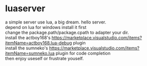 # luaserver
a simple server use lua, a big dream.  hello server.
<br/>
depend on lua for windows install it first
<br/>
change the package.path/package.cpath to adapter your dir.
<br/>
install the actboy168's https://marketplace.visualstudio.com/items?itemName=actboy168.lua-debug plugin
<br/>
install the sumneko's https://marketplace.visualstudio.com/items?itemName=sumneko.lua plugin for code completion
<br/>
then enjoy useself or frustrate youself.